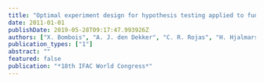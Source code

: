```yaml
---
title: "Optimal experiment design for hypothesis testing applied to functional magnetic resonance imaging"
date: 2011-01-01
publishDate: 2019-05-28T09:17:47.993926Z
authors: ["X. Bombois", "A. J. den Dekker", "C. R. Rojas", "H. Hjalmarsson", "P. M. J. Van den Hof"]
publication_types: ["1"]
abstract: ""
featured: false
publication: "*18th IFAC World Congress*"
---
```


